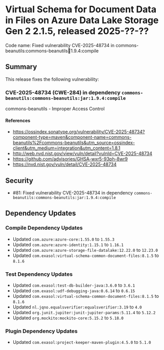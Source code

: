 # Virtual Schema for Document Data in Files on Azure Data Lake Storage Gen 2 2.1.5, released 2025-??-??

Code name: Fixed vulnerability CVE-2025-48734 in commons-beanutils:commons-beanutils:jar:1.9.4:compile

## Summary

This release fixes the following vulnerability:

### CVE-2025-48734 (CWE-284) in dependency `commons-beanutils:commons-beanutils:jar:1.9.4:compile`
commons-beanutils - Improper Access Control
#### References
* https://ossindex.sonatype.org/vulnerability/CVE-2025-48734?component-type=maven&component-name=commons-beanutils%2Fcommons-beanutils&utm_source=ossindex-client&utm_medium=integration&utm_content=1.8.1
* http://web.nvd.nist.gov/view/vuln/detail?vulnId=CVE-2025-48734
* https://github.com/advisories/GHSA-wxr5-93ph-8wr9
* https://nvd.nist.gov/vuln/detail/CVE-2025-48734

## Security

* #81: Fixed vulnerability CVE-2025-48734 in dependency `commons-beanutils:commons-beanutils:jar:1.9.4:compile`

## Dependency Updates

### Compile Dependency Updates

* Updated `com.azure:azure-core:1.55.0` to `1.55.3`
* Updated `com.azure:azure-identity:1.15.1` to `1.16.1`
* Updated `com.azure:azure-storage-file-datalake:12.22.0` to `12.23.0`
* Updated `com.exasol:virtual-schema-common-document-files:8.1.5` to `8.1.6`

### Test Dependency Updates

* Updated `com.exasol:test-db-builder-java:3.6.0` to `3.6.1`
* Updated `com.exasol:udf-debugging-java:0.6.14` to `0.6.15`
* Updated `com.exasol:virtual-schema-common-document-files:8.1.5` to `8.1.6`
* Updated `nl.jqno.equalsverifier:equalsverifier:3.19` to `4.0`
* Updated `org.junit.jupiter:junit-jupiter-params:5.11.4` to `5.12.2`
* Updated `org.mockito:mockito-core:5.15.2` to `5.18.0`

### Plugin Dependency Updates

* Updated `com.exasol:project-keeper-maven-plugin:4.5.0` to `5.1.0`
